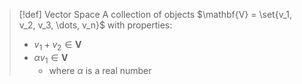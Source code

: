 >[!def] Vector Space
> A collection of objects $\mathbf{V} = \set{v_1, v_2, v_3, \dots, v_n}$ with properties: 
> - $v_1 + v_2 \in \mathbf{V}$
> - $\alpha v_1 \in \mathbf{V}$
> 	- where $\alpha$ is a real number 